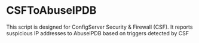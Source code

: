 # CSFToAbuseIPDB
This script is designed for ConfigServer Security &amp; Firewall (CSF). It reports suspicious IP addresses to AbuseIPDB based on triggers detected by CSF
